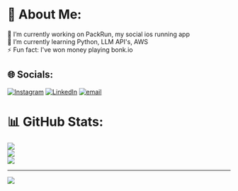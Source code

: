 # 💫 About Me:
🔭 I’m currently working on PackRun, my social ios running app<br>🌱 I’m currently learning Python, LLM API's, AWS<br>⚡ Fun fact: I've won money playing bonk.io


## 🌐 Socials:
[![Instagram](https://img.shields.io/badge/Instagram-%23E4405F.svg?logo=Instagram&logoColor=white)](https://instagram.com/archiejmt) [![LinkedIn](https://img.shields.io/badge/LinkedIn-%230077B5.svg?logo=linkedin&logoColor=white)](https://linkedin.com/in/archiejmt) [![email](https://img.shields.io/badge/Email-D14836?logo=gmail&logoColor=white)](mailto:archiejmt@gmail.com) 
# 📊 GitHub Stats:
![](https://github-readme-stats.vercel.app/api?username=vrch1e&theme=dark&hide_border=false&include_all_commits=false&count_private=false)<br/>
![](https://nirzak-streak-stats.vercel.app/?user=vrch1e&theme=dark&hide_border=false)<br/>
![](https://github-readme-stats.vercel.app/api/top-langs/?username=vrch1e&theme=dark&hide_border=false&include_all_commits=false&count_private=false&layout=compact)

---
[![](https://visitcount.itsvg.in/api?id=vrch1e&icon=0&color=0)](https://visitcount.itsvg.in)

<!-- Proudly created with GPRM ( https://gprm.itsvg.in ) -->
